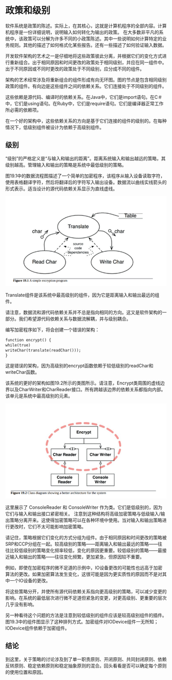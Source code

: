 # 政策和级别

软件系统是政策的陈述。实际上，在其核心，这就是计算机程序的全部内容。计算机程序是一份详细说明，说明输入如何转化为输出的政策。
在大多数非平凡的系统中，该政策可以分解为许多不同的小政策陈述。其中一些说明如何计算特定的业务规则。其他的描述了如何格式化某些报告。还有一些描述了如何验证输入数据。

开发软件架构的艺术之一是仔细地将这些政策彼此分离，并根据它们的变化方式进行重新组合。出于相同原因和时间更改的政策处于相同级别，并应在同一组件中。出于不同原因或不同时更改的政策处于不同级别，应分成不同的组件。

架构的艺术经常涉及将重新组合的组件形成有向无环图。图的节点是包含相同级别政策的组件。有向边是这些组件之间的依赖关系。它们连接处于不同级别的组件。

这些依赖是源代码、编译时的依赖关系。在Java中，它们是import语句。在C＃中，它们是using语句。在Ruby中，它们是require语句。它们是编译器正常工作所必需的依赖项。

在一个好的架构中，这些依赖关系的方向是基于它们连接的组件的级别的。在每种情况下，低级别组件被设计为依赖于高级别组件。

## 级别

“级别”的严格定义是“与输入和输出的距离”。距离系统输入和输出越远的策略，其级别越高。管理输入和输出的策略是系统中最低级别的策略。

图19.1中的数据流程图描述了一个简单的加密程序，该程序从输入设备读取字符，使用表格翻译字符，然后将翻译后的字符写入输出设备。数据流以曲线实线箭头的形式表示。适当设计的源代码依赖关系显示为直线虚线。

![](static/19.1.png)

Translate组件是该系统中最高级别的组件，因为它是距离输入和输出最远的组件。

请注意，数据流和源代码依赖关系并不总是指向相同的方向。这又是软件架构的一部分。我们希望源代码依赖关系与数据流解耦，并与级别耦合。

编写加密程序如下，将会创建一个错误的架构：

    function encrypt() {
    while(true)
    writeChar(translate(readChar()));
    }

这是错误的架构，因为高级别的encrypt函数依赖于较低级别的readChar和writeChar函数。

该系统的更好的架构如图19.2所示的类图所示。请注意，Encrypt类周围的虚线边界以及CharWriter和CharReader接口。所有跨越该边界的依赖关系都指向内部。该单元是系统中最高级别的元素。

![](static/19.2.png)

这里展示了 ConsoleReader 和 ConsoleWriter 作为类。它们是低级别的，因为它们与输入和输出接口紧密相关。
注意到这种结构将高级加密策略与低级输入/输出策略分离开来。这使得加密策略可以在各种环境中使用。当对输入和输出策略进行更改时，它们不太可能影响加密策略。

请记住，策略根据它们变化的方式分组为组件。由于相同原因和时间更改的策略被SRP和CCP分组在一起。较高级别的策略——距离输入和输出最远的策略——往往比较低级别的策略变化频率较低，变化的原因更重要。较低级别的策略——最接近输入和输出的策略——往往变化频繁，更加紧急，但原因较不重要。

例如，即使在加密程序的微不足道的示例中，IO设备更改的可能性也远高于加密算法的更改。如果加密算法发生变化，这很可能是因为更实质性的原因而不是对其中一个IO设备的更改。

将这些策略分开，并使所有源代码依赖关系指向更高级别的策略，可以减少变更的影响。在系统的最低层次进行微不足道但紧急的变更，对更高级别、更重要的层次几乎没有影响。

另一种看待这个问题的方法是注意到较低级别的组件应该是较高级别组件的插件。图19.3中的组件图显示了这种排列方式。加密组件对IODevice组件一无所知；IODevice组件依赖于加密组件。

## 结论

到这里，关于策略的讨论涉及到了单一职责原则、开闭原则、共同封闭原则、依赖反转原则、稳定依赖原则和稳定抽象原则的混合。回头看看是否可以确定每个原则的使用位置和原因。